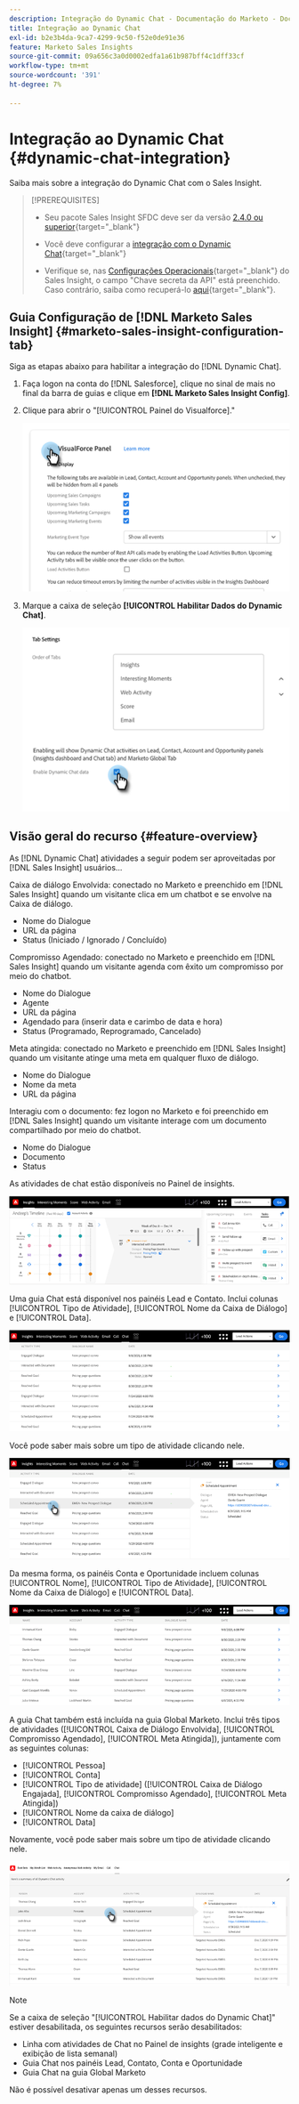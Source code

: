 ```yaml
---
description: Integração do Dynamic Chat - Documentação do Marketo - Documentação do produto
title: Integração ao Dynamic Chat
exl-id: b2e3b4da-9ca7-4299-9c50-f52e0de91e36
feature: Marketo Sales Insights
source-git-commit: 09a656c3a0d0002edfa1a61b987bff4c1dff33cf
workflow-type: tm+mt
source-wordcount: '391'
ht-degree: 7%

---
```


# Integração ao Dynamic Chat {#dynamic-chat-integration}

Saiba mais sobre a integração do Dynamic Chat com o Sales Insight.

>[!PREREQUISITES]
>
>* Seu pacote Sales Insight SFDC deve ser da versão [2.4.0 ou superior](/help/marketo/product-docs/marketo-sales-insight/msi-for-salesforce/upgrading/upgrading-your-msi-package.md){target="_blank"}
>
>* Você deve configurar a [integração com o Dynamic Chat](/help/marketo/product-docs/demand-generation/dynamic-chat/dynamic-chat-overview.md){target="_blank"}
>
>* Verifique se, nas [Configurações Operacionais](/help/marketo/product-docs/marketo-sales-insight/msi-for-salesforce/configuration/marketo-sales-insight-configuration-tab-in-salesforce.md#operational-settings){target="_blank"} do Sales Insight, o campo &quot;Chave secreta da API&quot; está preenchido. Caso contrário, saiba como recuperá-lo [aqui](/help/marketo/product-docs/marketo-sales-insight/msi-for-salesforce/configuration/configure-marketo-sales-insight-in-salesforce-enterprise-unlimited.md#configure-sales-insight-in-marketo){target="_blank"}.

## Guia Configuração de [!DNL Marketo Sales Insight] {#marketo-sales-insight-configuration-tab}

Siga as etapas abaixo para habilitar a integração do [!DNL Dynamic Chat].

1. Faça logon na conta do [!DNL Salesforce], clique no sinal de mais no final da barra de guias e clique em **[!DNL Marketo Sales Insight Config]**.

1. Clique para abrir o &quot;[!UICONTROL Painel do Visualforce].&quot;

   ![](assets/dynamic-chat-integration-1.png)

1. Marque a caixa de seleção **[!UICONTROL Habilitar Dados do Dynamic Chat]**.

   ![](assets/dynamic-chat-integration-2.png)

## Visão geral do recurso {#feature-overview}

As [!DNL Dynamic Chat] atividades a seguir podem ser aproveitadas por [!DNL Sales Insight] usuários...

Caixa de diálogo Envolvida: conectado no Marketo e preenchido em [!DNL Sales Insight] quando um visitante clica em um chatbot e se envolve na Caixa de diálogo.

* Nome do Dialogue
* URL da página
* Status (Iniciado / Ignorado / Concluído)

Compromisso Agendado: conectado no Marketo e preenchido em [!DNL Sales Insight] quando um visitante agenda com êxito um compromisso por meio do chatbot.

* Nome do Dialogue
* Agente
* URL da página
* Agendado para (inserir data e carimbo de data e hora)
* Status (Programado, Reprogramado, Cancelado)

Meta atingida: conectado no Marketo e preenchido em [!DNL Sales Insight] quando um visitante atinge uma meta em qualquer fluxo de diálogo.

* Nome do Dialogue
* Nome da meta
* URL da página

Interagiu com o documento: fez logon no Marketo e foi preenchido em [!DNL Sales Insight] quando um visitante interage com um documento compartilhado por meio do chatbot.

* Nome do Dialogue
* Documento
* Status

As atividades de chat estão disponíveis no Painel de insights.

![](assets/dynamic-chat-integration-3.png)

Uma guia Chat está disponível nos painéis Lead e Contato. Inclui colunas [!UICONTROL Tipo de Atividade], [!UICONTROL Nome da Caixa de Diálogo] e [!UICONTROL Data].

![](assets/dynamic-chat-integration-4.png)

Você pode saber mais sobre um tipo de atividade clicando nele.

![](assets/dynamic-chat-integration-5.png)

Da mesma forma, os painéis Conta e Oportunidade incluem colunas [!UICONTROL Nome], [!UICONTROL Tipo de Atividade], [!UICONTROL Nome da Caixa de Diálogo] e [!UICONTROL Data].

![](assets/dynamic-chat-integration-6.png)

A guia Chat também está incluída na guia Global Marketo. Inclui três tipos de atividades ([!UICONTROL Caixa de Diálogo Envolvida], [!UICONTROL Compromisso Agendado], [!UICONTROL Meta Atingida]), juntamente com as seguintes colunas:

* [!UICONTROL Pessoa]
* [!UICONTROL Conta]
* [!UICONTROL Tipo de atividade] ([!UICONTROL Caixa de Diálogo Engajada], [!UICONTROL Compromisso Agendado], [!UICONTROL Meta Atingida])
* [!UICONTROL Nome da caixa de diálogo]
* [!UICONTROL Data]

Novamente, você pode saber mais sobre um tipo de atividade clicando nele.

![](assets/dynamic-chat-integration-7.png)

>[!NOTE]
>
>Se a caixa de seleção &quot;[!UICONTROL Habilitar dados do Dynamic Chat]&quot; estiver desabilitada, os seguintes recursos serão desabilitados:
>
>* Linha com atividades de Chat no Painel de insights (grade inteligente e exibição de lista semanal)
>* Guia Chat nos painéis Lead, Contato, Conta e Oportunidade
>* Guia Chat na guia Global Marketo
>
>Não é possível desativar apenas um desses recursos.
